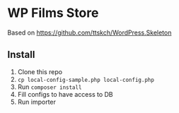 # WP Films Store

Based on https://github.com/ttskch/WordPress.Skeleton

## Install
1. Clone this repo
2. `cp local-config-sample.php local-config.php`
3. Run `composer install`
4. Fill configs to have access to DB
5. Run importer